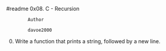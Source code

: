#readme                    0x08. C - Recursion


			Author

			davoe2000


0.  Write a function that prints a string, followed by a new line.

